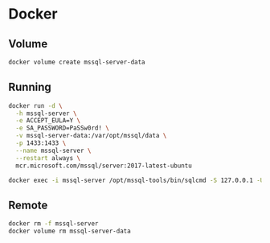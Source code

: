 # Docker

## Volume

```sh
docker volume create mssql-server-data
```

## Running

```sh
docker run -d \
  -h mssql-server \
  -e ACCEPT_EULA=Y \
  -e SA_PASSWORD=PaSSw0rd! \
  -v mssql-server-data:/var/opt/mssql/data \
  -p 1433:1433 \
  --name mssql-server \
  --restart always \
  mcr.microsoft.com/mssql/server:2017-latest-ubuntu
```

```sh
docker exec -i mssql-server /opt/mssql-tools/bin/sqlcmd -S 127.0.0.1 -U sa -P 'PaSSw0rd!' -Q 'CREATE DATABASE example'
```

## Remote

```sh
docker rm -f mssql-server
docker volume rm mssql-server-data
```
